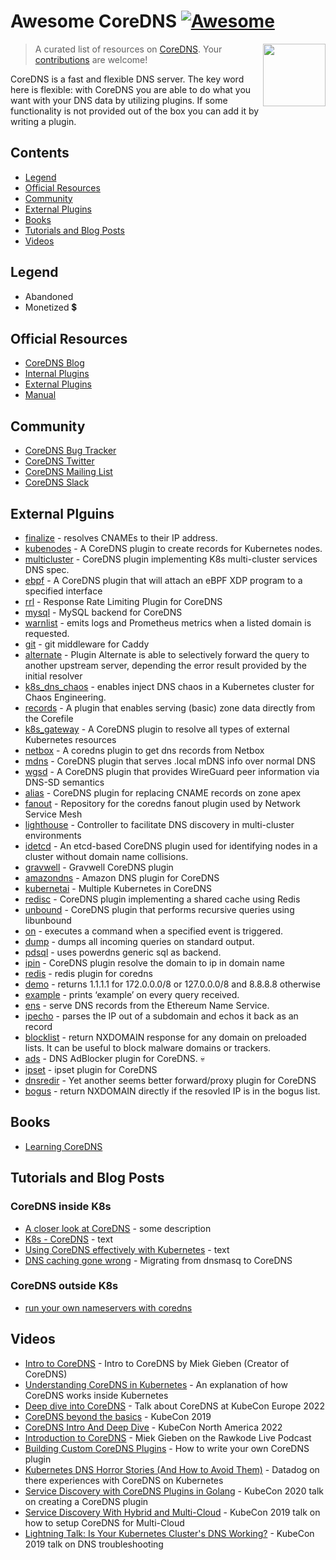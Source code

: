 # Awesome CoreDNS [![Awesome](https://awesome.re/badge.svg)](https://awesome.re)  <!-- omit in toc -->

> A curated list of resources on [CoreDNS](https://www.coredns.io/).
> [<img src="https://cncf-branding.netlify.app/img/projects/coredns/stacked/color/coredns-stacked-color.svg" align="right" width="100">](https://coredns.io)
> Your [contributions](https://github.com/mariuskimmina/awesome-coredns/blob/main/contributing.md) are welcome!

CoreDNS is a fast and flexible DNS server. The key word here is flexible: with CoreDNS you are able to do what you want with your DNS data by utilizing plugins. If some functionality is not provided out of the box you can add it by writing a plugin.

## Contents <!-- omit in toc -->

- [Legend](#legend)
- [Official Resources](#official-resources)
- [Community](#community)
- [External Plugins](#external-plugins)
- [Books](#books)
- [Tutorials and Blog Posts](#tutorials-and-blog-posts)
- [Videos](#videos)

## Legend

- Abandoned 
- Monetized :heavy_dollar_sign:

## Official Resources

- [CoreDNS Blog](https://coredns.io/blog/)
- [Internal Plugins](https://coredns.io/plugins)
- [External Plugins](https://coredns.io/explugins)
- [Manual](https://coredns.io/manual)


## Community

- [CoreDNS Bug Tracker](https://github.com/coredns/coredns/issues)
- [CoreDNS Twitter](https://twitter.com/corednsio)
- [CoreDNS Mailing List](coredns-discuss@googlegroups.com) 
- [CoreDNS Slack](https://slack.cncf.io)


## External Plguins

- [finalize](https://github.com/tmeckel/coredns-finalizer) -  resolves CNAMEs to their IP address.
- [kubenodes](https://github.com/infobloxopen/kubenodes) - A CoreDNS plugin to create records for Kubernetes nodes.
- [multicluster](https://github.com/coredns/multicluster/) - CoreDNS plugin implementing K8s multi-cluster services DNS spec.
- [ebpf](https://github.com/InfobloxOpen/ebpf) - A CoreDNS plugin that will attach an eBPF XDP program to a specified interface
- [rrl](https://github.com/coredns/rrl) - Response Rate Limiting Plugin for CoreDNS
- [mysql](https://coredns.io/explugins/mysql/) - MySQL backend for CoreDNS
- [warnlist](https://coredns.io/explugins/warnlist/) - emits logs and Prometheus metrics when a listed domain is requested.
- [git](https://github.com/miekg/coredns-git) - git middleware for Caddy
- [alternate](https://github.com/coredns/alternate) - Plugin Alternate is able to selectively forward the query to another upstream server, depending the error result provided by the initial resolver
- [k8s_dns_chaos](https://github.com/chaos-mesh/k8s_dns_chaos) - enables inject DNS chaos in a Kubernetes cluster for Chaos Engineering.
- [records](https://github.com/coredns/records) - A plugin that enables serving (basic) zone data directly from the Corefile
- [k8s_gateway](https://github.com/ori-edge/k8s_gateway) - A CoreDNS plugin to resolve all types of external Kubernetes resources
- [netbox](https://github.com/oz123/coredns-netbox-plugin/) - A coredns plugin to get dns records from Netbox
- [mdns](https://github.com/openshift/coredns-mdns) - CoreDNS plugin that serves .local mDNS info over normal DNS
- [wgsd](https://github.com/jwhited/wgsd) - A CoreDNS plugin that provides WireGuard peer information via DNS-SD semantics
- [alias](https://github.com/serverwentdown/alias) - CoreDNS plugin for replacing CNAME records on zone apex
- [fanout](https://github.com/networkservicemesh/fanout) - Repository for the coredns fanout plugin used by Network Service Mesh
- [lighthouse](https://github.com/submariner-io/lighthouse/tree/devel/coredns/plugin) - Controller to facilitate DNS discovery in multi-cluster environments
- [idetcd](https://github.com/jiachengxu/idetcd) - An etcd-based CoreDNS plugin used for identifying nodes in a cluster without domain name collisions.
- [gravwell](https://github.com/gravwell/coredns) - Gravwell CoreDNS plugin
- [amazondns](https://github.com/wadahiro/coredns-amazondns) - Amazon DNS plugin for CoreDNS
- [kubernetai](https://github.com/coredns/kubernetai) - Multiple Kubernetes in CoreDNS
- [redisc](https://github.com/miekg/redis) - CoreDNS plugin implementing a shared cache using Redis
- [unbound](https://github.com/coredns/unbound) - CoreDNS plugin that performs recursive queries using libunbound
- [on](https://github.com/coredns/caddy/tree/master/onevent) - executes a command when a specified event is triggered.
- [dump](https://github.com/miekg/dump) - dumps all incoming queries on standard output.
- [pdsql](https://github.com/wenerme/coredns-pdsql) - uses powerdns generic sql as backend.
- [ipin](https://github.com/wenerme/coredns-ipin) - CoreDNS plugin resolve the domain to ip in domain name
- [redis](https://github.com/arvancloud/redis) - redis plugin for coredns
- [demo](https://github.com/coredns/demo) - returns 1.1.1.1 for 172.0.0.0/8 or 127.0.0.0/8 and 8.8.8.8 otherwise
- [example](https://github.com/coredns/example) - prints ‘example’ on every query received.
- [ens](https://github.com/wealdtech/coredns-ens) - serve DNS records from the Ethereum Name Service.
- [ipecho](https://github.com/Eun/coredns-ipecho) - parses the IP out of a subdomain and echos it back as an record
- [blocklist](https://github.com/relekang/coredns-blocklist) - return NXDOMAIN response for any domain on preloaded lists. It can be useful to block malware domains or trackers.
- [ads](https://github.com/missdeer/ads) - DNS AdBlocker plugin for CoreDNS. :skull:
- [ipset](https://github.com/missdeer/ipset) - ipset plugin for CoreDNS
- [dnsredir](https://github.com/leiless/dnsredir) - Yet another seems better forward/proxy plugin for CoreDNS
- [bogus](https://github.com/missdeer/bogus) - return NXDOMAIN directly if the resovled IP is in the bogus list.


## Books

- [Learning CoreDNS](https://www.oreilly.com/library/view/learning-coredns/9781492047957/)


## Tutorials and Blog Posts

### CoreDNS inside K8s

- [A closer look at CoreDNS](https://medium.com/opstree-technology/a-closer-look-at-coredns-9968a1949577) - some description
- [K8s - CoreDNS](https://blog.devgenius.io/k8s-dns-b798ea9db512) - text
- [Using CoreDNS effectively with Kubernetes](https://medium.com/infracloud-technologies/using-coredns-effectively-with-kubernetes-bd79b05768f7) - text
- [DNS caching gone wrong](https://qasim-sarfraz.medium.com/dns-caching-gone-wrong-a329dc00452e) - Migrating from dnsmasq to CoreDNS


### CoreDNS outside K8s

- [run your own nameservers with coredns](https://www.gophp.io/run-your-own-nameservers-with-coredns/)

## Videos

- [Intro to CoreDNS](https://www.youtube.com/watch?v=ZFEa2pDpvws) - Intro to CoreDNS by Miek Gieben (Creator of CoreDNS)
- [Understanding CoreDNS in Kubernetes](https://www.youtube.com/watch?v=qRiLmLACYSY) - An explanation of how CoreDNS works inside Kubernetes
- [Deep dive into CoreDNS](https://www.youtube.com/watch?v=rNlSgYZoIYs&) - Talk about CoreDNS at KubeCon Europe 2022
- [CoreDNS beyond the basics](https://www.youtube.com/watch?v=ym1uWYzxpEE) - KubeCon 2019
- [CoreDNS Intro And Deep Dive](https://www.youtube.com/watch?v=6TkrrZLxQeo) - KubeCon North America 2022
- [Introduction to CoreDNS](https://www.youtube.com/watch?v=um1ODpLrvsw) - Miek Gieben on the Rawkode Live Podcast
- [Building Custom CoreDNS Plugins](https://www.youtube.com/watch?v=ZffZzGbjy1k) - How to write your own CoreDNS plugin
- [Kubernetes DNS Horror Stories (And How to Avoid Them)](https://www.youtube.com/watch?v=Yq-SVNa_W5E) - Datadog on there experiences with CoreDNS on Kubernetes
- [Service Discovery with CoreDNS Plugins in Golang](https://www.youtube.com/watch?v=PtG0xlh5eSs) - KubeCon 2020 talk on creating a CoreDNS plugin
- [Service Discovery With Hybrid and Multi-Cloud](https://www.youtube.com/watch?v=vvVmx0EDdkw) - KubeCon 2019 talk on how to setup CoreDNS for Multi-Cloud
- [Lightning Talk: Is Your Kubernetes Cluster's DNS Working?](https://www.youtube.com/watch?v=thBCB7YeZ2g) - KubeCon 2019 talk on DNS troubleshooting
